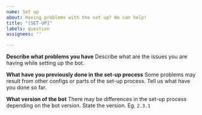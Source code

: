 ```yaml
---
name: Set up
about: Having problems with the set up? We can help!
title: "[SET-UP]"
labels: question
assignees: ''

---
```


**Describe what problems you have**
Describe what are the issues you are having while setting up the bot.

**What have you previously done in the set-up process**
Some problems may result from other configs or parts of the set-up process. Tell us what have you done so far.

**What version of the bot**
There may be differences in the set-up process depending on the bot version. State the version. Eg. `2.3.1`
